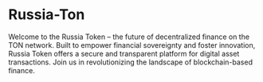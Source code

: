 # Russia-Ton
Welcome to the Russia Token – the future of decentralized finance on the TON network. Built to empower financial sovereignty and foster innovation, Russia Token offers a secure and transparent platform for digital asset transactions. Join us in revolutionizing the landscape of blockchain-based finance.
